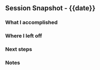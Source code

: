 ## Session Snapshot - {{date}}

### What I accomplished

### Where I left off

### Next steps

### Notes

